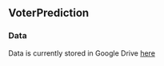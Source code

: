 ## VoterPrediction

### Data
Data is currently stored in Google Drive [here](https://drive.google.com/drive/folders/1LfXkXtt8WQvSNmtZzysS29DO0yvEy7w-?usp=sharing)
